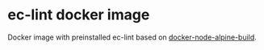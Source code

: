 # ec-lint docker image
Docker image with preinstalled ec-lint based on [docker-node-alpine-build](https://github.com/TargetProcess/docker-node-alpine-build).